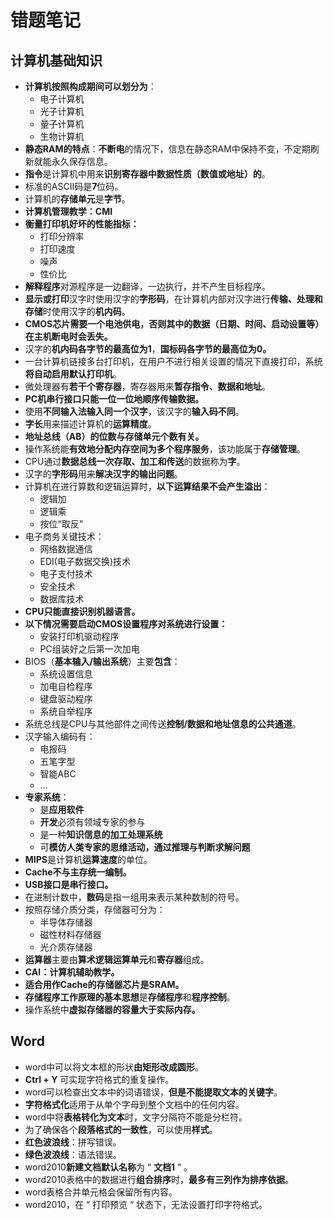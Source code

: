 # 错题笔记



## 计算机基础知识

* **计算机按照构成期间可以划分为**：
  * 电子计算机
  * 光子计算机
  * 量子计算机
  * 生物计算机
* **静态RAM的特点**：**不断电**的情况下，信息在静态RAM中保持不变，不定期刷新就能永久保存信息。
* **指令**是计算机中用来**识别寄存器中数据性质（数值或地址）的**。
* 标准的ASCII码是**7**位码。
* 计算机的**存储单元**是**字节**。
* **计算机管理教学：CMI**
* **衡量打印机好坏的性能指标：**
  * 打印分辨率
  * 打印速度
  * 噪声
  * 性价比
* **解释程序**对源程序是一边翻译，一边执行，并不产生目标程序。
* **显示或打印**汉字时使用汉字的**字形码**，在计算机内部对汉字进行**传输、处理和存储**时使用汉字的**机内码**。
* **CMOS芯片需要一个电池供电，否则其中的数据（日期、时间、启动设置等）在主机断电时会丢失。**
* 汉字的**机内码各字节的最高位为1**，**国标码各字节的最高位为0。**
* 一台计算机链接多台打印机，在用户不进行相关设置的情况下直接打印，系统**将自动启用默认打印机**。
* 微处理器有**若干个寄存器**，寄存器用来**暂存指令、数据和地址**。
* **PC机串行接口只能一位一位地顺序传输数据。**
* 使用**不同输入法输入同一个汉字**，该汉字的**输入码不同**。
* **字长**用来描述计算机的**运算精度**。
* **地址总线（AB）的位数与存储单元个数有关。**
* 操作系统能**有效地分配内存空间为多个程序服务**，该功能属于**存储管理**。
* CPU通过**数据总线一次存取、加工和传送**的数据称为**字**。
* 汉字的**字形码**用来**解决汉字的输出问题**。
* 计算机在进行算数和逻辑运算时，**以下运算结果不会产生溢出**：
  * 逻辑加
  * 逻辑乘
  * 按位“取反”
* 电子商务关键技术：
  * 网络数据通信
  * EDI(电子数据交换)技术
  * 电子支付技术
  * 安全技术
  * 数据库技术
* **CPU只能直接识别机器语言。**
* **以下情况需要启动CMOS设置程序对系统进行设置：**
  * 安装打印机驱动程序
  * PC组装好之后第一次加电
* BIOS（**基本输入/输出系统**）主要**包含**：
  * 系统设置信息
  * 加电自检程序
  * 键盘驱动程序
  * 系统自举程序
* 系统总线是CPU与其他部件之间传送**控制/数据和地址信息的公共通道**。
* 汉字输入编码有：
  * 电报码
  * 五笔字型
  * 智能ABC
  * ...
* **专家系统**：
  * 是**应用软件**
  * **开发**必须有领域专家的参与
  * 是一种**知识信息的加工处理系统**
  * 可**模仿人类专家的思维活动，通过推理与判断求解问题**
* **MIPS**是计算机**运算速度**的单位。
* **Cache不与主存统一编制。**
* **USB接口是串行接口。**
* 在进制计数中，**数码**是指一组用来表示某种数制的符号。
* 按照存储介质分类，存储器可分为：
  * 半导体存储器
  * 磁性材料存储器
  * 光介质存储器
* **运算器**主要由**算术逻辑运算单元**和**寄存器**组成。
* **CAI：计算机辅助教学。**
* **适合用作Cache的存储器芯片是SRAM。**
* **存储程序工作原理的基本思想**是**存储程序**和**程序控制**。
* 操作系统中**虚拟存储器的容量大于实际内存。**



## Word

* word中可以将文本框的形状**由矩形改成圆形**。
* **Ctrl + Y** 可实现字符格式的重复操作。
* word可以检查出文本中的词语错误，**但是不能提取文本的关键字**。
* **字符格式化**适用于从单个字母到整个文档中的任何内容。
* word中将**表格转化为文本**时，文字分隔符不能是分栏符。
* 为了确保各个**段落格式的一致性**，可以使用**样式**。
* **红色波浪线**：拼写错误。
* **绿色波浪线**：语法错误。
* word2010**新建文档默认名称**为 “ **文档1** ” 。
* word2010表格中的数据进行**组合排序**时，**最多有三列作为排序依据**。
* word表格合并单元格会保留所有内容。
* word2010，在 “ 打印预览 “ 状态下，无法设置打印字符格式。